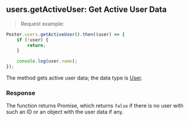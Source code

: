 ## users.getActiveUser: Get Active User Data

> Request example:

```javascript
Poster.users.getActiveUser().then((user) => {
	if (!user) {
		return;
	}

	console.log(user.name);
});
```

The method gets active user data; the data type is [User](/en/docs/v3/pos/types/user).

### Response

The function returns Promise, which returns `false` if there is no user with such an ID or an object with the user data if any.

